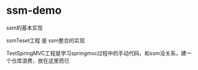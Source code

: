 # ssm-demo
ssm的基本实现

ssmTeset工程 是 ssm整合的实现

TestSpringMVC工程是学习springmvc过程中的手动代码，和ssm没关系，建一个仓库浪费，放在这里而已
